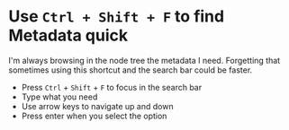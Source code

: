 # Use `Ctrl + Shift + F` to find Metadata quick

I'm always browsing in the node tree the metadata I need. Forgetting
that sometimes using this shortcut and the search bar could be faster.

- Press `Ctrl` + `Shift` + `F` to focus in the search bar
- Type what you need
- Use arrow keys to navigate up and down
- Press enter when you select the option
